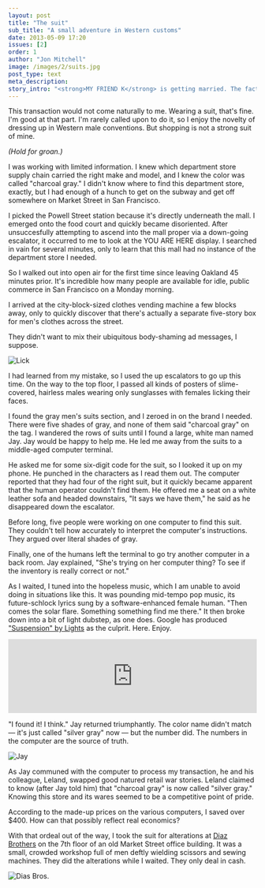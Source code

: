 ```yaml
---
layout: post
title: "The suit"
sub_title: "A small adventure in Western customs"
date: 2013-05-09 17:20
issues: [2]
order: 1
author: "Jon Mitchell"
image: /images/2/suits.jpg
post_type: text
meta_description: 
story_intro: "<strong>MY FRIEND K</strong> is getting married. The facts of that case are <a href='/post/2013/05/09/the-suit/'>another story</a>. In the meantime, I needed a gray suit, and I needed it soon."
---
```

This transaction would not come naturally to me. Wearing a suit, that's fine. I'm good at that part. I'm rarely called upon to do it, so I enjoy the novelty of dressing up in Western male conventions. But shopping is not a strong suit of mine.

*(Hold for groan.)*

I was working with limited information. I knew which department store supply chain carried the right make and model, and I knew the color was called "charcoal gray." I didn't know where to find this department store, exactly, but I had enough of a hunch to get on the subway and get off somewhere on Market Street in San Francisco.

I picked the Powell Street station because it's directly underneath the mall. I emerged onto the food court and quickly became disoriented. After unsuccesfully attempting to ascend into the mall proper via a down-going escalator, it occurred to me to look at the YOU ARE HERE display. I searched in vain for several minutes, only to learn that this mall had no instance of the department store I needed.

So I walked out into open air for the first time since leaving Oakland 45 minutes prior. It's incredible how many people are available for idle, public commerce in San Francisco on a Monday morning. 

I arrived at the city-block-sized clothes vending machine a few blocks away, only to quickly discover that there's actually a separate five-story box for men's clothes across the street.

They didn't want to mix their ubiquitous body-shaming ad messages, I suppose.

<div>
    <img src='/images/2/lick.jpg' alt='Lick'>
</div>

I had learned from my mistake, so I used the up escalators to go up this time. On the way to the top floor, I passed all kinds of posters of slime-covered, hairless males wearing only sunglasses with females licking their faces.

I found the gray men's suits section, and I zeroed in on the brand I needed. There were five shades of gray, and none of them said "charcoal gray" on the tag. I wandered the rows of suits until I found a large, white man named Jay. Jay would be happy to help me. He led me away from the suits to a middle-aged computer terminal.

He asked me for some six-digit code for the suit, so I looked it up on my phone. He punched in the characters as I read them out. The computer reported that they had four of the right suit, but it quickly became apparent that the human operator couldn't find them. He offered me a seat on a white leather sofa and headed downstairs, "It says we have them," he said as he disappeared down the escalator.

Before long, five people were working on one computer to find this suit. They couldn't tell how accurately to interpret the computer's instructions. They argued over literal shades of gray.

Finally, one of the humans left the terminal to go try another computer in a back room. Jay explained, "She's trying on her computer thing? To see if the inventory is really correct or not."

As I waited, I tuned into the hopeless music, which I am unable to avoid doing in situations like this. It was pounding mid-tempo pop music, its future-schlock lyrics sung by a software-enhanced female human. "Then  comes the solar flare. Something something find me there." It then broke down into a bit of light dubstep, as one does. Google has produced ["Suspension" by Lights](http://www.azlyrics.com/lyrics/lights/suspension.html) as the culprit. Here. Enjoy.

<div class="flex-video">
  <iframe width="100%" src="http://www.youtube.com/embed/AP6FMXXC3ls" frameborder="0" allowfullscreen></iframe>
</div>

"I found it! I think." Jay returned triumphantly. The color name didn't match — it's just called "silver gray" now — but the number did. The numbers in the computer are the source of truth.

<div>
    <img src='/images/2/jay.jpg' alt='Jay'>
</div>

As Jay communed with the computer to process my transaction, he and his colleague, Leland, swapped good natured retail war stories. Leland claimed to know (after Jay told him) that "charcoal gray" is now called "silver gray." Knowing this store and its wares seemed to be a competitive point of pride.

According to the made-up prices on the various computers, I saved over $400. How can that possibly reflect real economics?

With that ordeal out of the way, I took the suit for alterations at [Diaz Brothers](http://www.yelp.com/biz/diaz-brothers-tailors-san-francisco) on the 7th floor of an old Market Street office building. It was a small, crowded workshop full of men deftly wielding scissors and sewing machines. They did the alterations while I waited. They only deal in cash.

<div>
    <img src='/images/2/diasbros.jpg' alt='Dias Bros.'>
</div>
